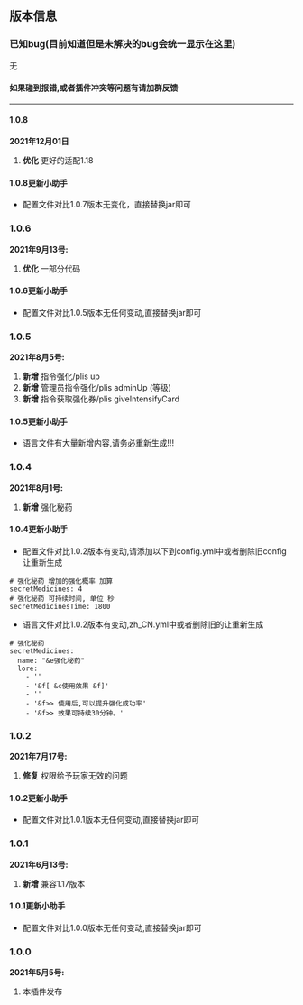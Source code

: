 ## 版本信息

### 已知bug(目前知道但是未解决的bug会统一显示在这里)
无

#### 如果碰到报错,或者插件冲突等问题有请加群反馈

------------
#### 1.0.8
**2021年12月01日**
1. **优化** 更好的适配1.18

#### 1.0.8更新小助手
- 配置文件对比1.0.7版本无变化，直接替换jar即可

### 1.0.6
**2021年9月13号:**
1. **优化** 一部分代码

#### 1.0.6更新小助手
- 配置文件对比1.0.5版本无任何变动,直接替换jar即可

### 1.0.5
**2021年8月5号:**
1. **新增** 指令强化/plis up
2. **新增** 管理员指令强化/plis adminUp (等级)
3. **新增** 指令获取强化券/plis giveIntensifyCard

#### 1.0.5更新小助手
- 语言文件有大量新增内容,请务必重新生成!!!

### 1.0.4
**2021年8月1号:**
1. **新增** 强化秘药

#### 1.0.4更新小助手
- 配置文件对比1.0.2版本有变动,请添加以下到config.yml中或者删除旧config让重新生成
```
# 强化秘药 增加的强化概率 加算
secretMedicines: 4
# 强化秘药 可持续时间, 单位 秒
secretMedicinesTime: 1800
```
- 语言文件对比1.0.2版本有变动,zh_CN.yml中或者删除旧的让重新生成
```
# 强化秘药
secretMedicines:
  name: "&e强化秘药"
  lore:
    - ''
    - '&f[ &c使用效果 &f]'
    - ''
    - '&f>> 使用后,可以提升强化成功率'
    - '&f>> 效果可持续30分钟。'
```

### 1.0.2
**2021年7月17号:**
1. **修复** 权限给予玩家无效的问题

#### 1.0.2更新小助手
- 配置文件对比1.0.1版本无任何变动,直接替换jar即可

### 1.0.1
**2021年6月13号:**
1. **新增** 兼容1.17版本

#### 1.0.1更新小助手
- 配置文件对比1.0.0版本无任何变动,直接替换jar即可

### 1.0.0
**2021年5月5号:**
1. 本插件发布